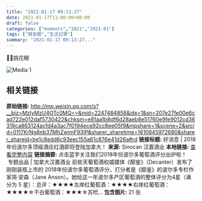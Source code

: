 ```yaml
---
title: "2021-01-17 09:13:27"
date: 2021-01-17T11:00:00+08:00
draft: false
categories: ["moments","2021","2021-01"]
tags: ["朋友圈","生活记录"]
summary: "2021-01-17 09:13:27..."
---
```


🤩😍挑花眼

![Media 1](/Moments/photos/2021-01-17/202101170913270.jpg)

## 相关链接

**原始链接:** http://mp.weixin.qq.com/s?__biz=MzIyMzU4OTc0MQ==&mid=2247484858&idx=1&sn=207e27fe00e6cad722e012daf5730422&chksm=e81aa1b8df6d28aeb8e51760e9fe9012cd36319ca863124acfd4a3ac7f0194ece92cc8ee05f9&mpshare=1&scene=2&srcid=0117KrNg8nb37MhZwjmF93IP&sharer_sharetime=1610845972680&sharer_shareid=be1c8edd6c93eec155a61c876e41d26a#rd
**链接标题:** 好消息 | 2018年份波尔多顶级酒庄红酒即将登陆加拿大！
**来源:** Sinocan 汉嘉酒业
**本地链接:** [查看完整内容](/link_content/2021/01/2021-01-17-1/link_content/)
**链接摘要:** 点击蓝字关注我们2018年份波尔多葡萄酒评分出炉啦！   专题出品 | 加拿大汉嘉酒业 前些天葡萄酒权威媒体《醇鉴》（Decanter）发布了刚刚装瓶上市的 2018年份波尔多葡萄酒评分，打分者是《醇鉴》的波尔多专栏作家简·安森（Jane Anson）。她给这一年波尔多产区葡萄酒的整体评分为4星（满分为 5 星）：总评：★★★★左岸红葡萄酒：★★★★右岸红葡萄酒：★★★★☆干白葡萄酒：★★★☆苏玳...
**包含图片:** 21 张

